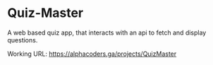 # Quiz-Master
A web based quiz app, that interacts with an api to fetch and display questions.

Working URL: https://alphacoders.ga/projects/QuizMaster
